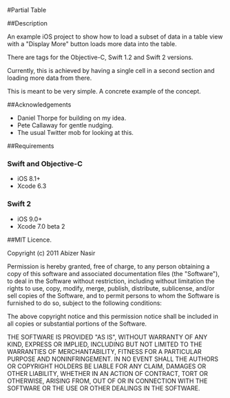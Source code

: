 #Partial Table

##Description

An example iOS project to show how to load a subset of data in a table view with
a "Display More" button loads more data into the table.

There are tags for the Objective-C, Swift 1.2 and Swift 2 versions.

Currently, this is achieved by having a single cell in a second section and loading more data from there.

This is meant to be very simple. A concrete example of the concept.

##Acknowledgements

- Daniel Thorpe for building on my idea.
- Pete Callaway for gentle nudging.
- The usual Twitter mob for looking at this.

##Requirements

### Swift and Objective-C
- iOS 8.1+
- Xcode 6.3

### Swift 2
- iOS 9.0+
- Xcode 7.0 beta 2

##MIT Licence.

Copyright (c) 2011 Abizer Nasir

Permission is hereby granted, free of charge, to any person obtaining a copy of this software and associated documentation files (the "Software"), to deal in the Software without restriction, including without limitation the rights to use, copy, modify, merge, publish, distribute, sublicense, and/or sell copies of the Software, and to permit persons to whom the Software is furnished to do so, subject to the following conditions:

The above copyright notice and this permission notice shall be included in all copies or substantial portions of the Software.

THE SOFTWARE IS PROVIDED "AS IS", WITHOUT WARRANTY OF ANY KIND, EXPRESS OR IMPLIED, INCLUDING BUT NOT LIMITED TO THE WARRANTIES OF MERCHANTABILITY, FITNESS FOR A PARTICULAR PURPOSE AND NONINFRINGEMENT. IN NO EVENT SHALL THE AUTHORS OR COPYRIGHT HOLDERS BE LIABLE FOR ANY CLAIM, DAMAGES OR OTHER LIABILITY, WHETHER IN AN ACTION OF CONTRACT, TORT OR OTHERWISE, ARISING FROM, OUT OF OR IN CONNECTION WITH THE SOFTWARE OR THE USE OR OTHER DEALINGS IN THE SOFTWARE.
